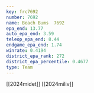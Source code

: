```yaml
---
key: frc7692
number: 7692
name: Beach Bums  7692
epa_end: 13.77
auto_epa_end: 3.59
teleop_epa_end: 8.44
endgame_epa_end: 1.74
winrate: 0.4194
district_epa_rank: 272
district_epa_percentile: 0.4677
type: Team
---
```

[[2024midet]]
[[2024miliv]]
